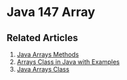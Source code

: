 # Java 147 Array

## Related Articles
1. [Java Arrays Methods](https://www.ruoxue.org/java-147-java-arrays-methods/)
2. [Arrays Class in Java with Examples](https://www.ruoxue.org/java-147-arrays-class-in-java-with-examples/)
3. [Java Arrays Class](https://www.ruoxue.org/java-147-java-arrays-class/)

